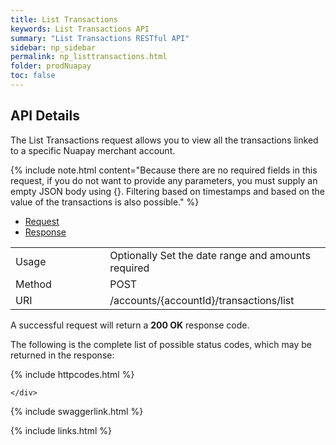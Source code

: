 ```yaml
---
title: List Transactions
keywords: List Transactions API
summary: "List Transactions RESTful API"
sidebar: np_sidebar
permalink: np_listtransactions.html
folder: prodNuapay
toc: false
---
```


## API Details

The List Transactions request allows you to view all the transactions linked to a specific Nuapay merchant account.

{% include note.html content="Because there are no required fields in this request, if you do not want to provide any parameters, you must supply an empty JSON body using {}. Filtering based on timestamps and based on the value of the transactions is also possible." %}

<ul id="profileTabs" class="nav nav-tabs">
    <li class="active"><a href="#profile" data-toggle="tab">Request</a></li>
    <li><a href="#about" data-toggle="tab">Response</a></li>
   
</ul>
  <div class="tab-content">
<div role="tabpanel" class="tab-pane active" id="profile">


  <table>
<colgroup>
<col width="30%" />
<col width="90%" />
</colgroup>

<tbody>
<tr>
<td markdown="span">Usage</td>
<td markdown="span">Optionally Set the date range and amounts required</td>
</tr>
<tr>
<td markdown="span">Method</td>
<td markdown="span"><span class="label label-info">POST </span>
</td>
</tr>
<tr>
<td markdown="span">URI</td>
<td markdown="span">/accounts/{accountId}/transactions/list
</td>
</tr>
</tbody>
</table>



</div>

<div role="tabpanel" class="tab-pane" id="about">
<p>A successful request will return a <b>200 OK</b> response code.</p>
<p>The following is the complete list of possible status codes, which may be returned in the response:</p>
      {% include httpcodes.html %}
    
    
    </div>


</div>

{% include swaggerlink.html %}


{% include links.html %}
